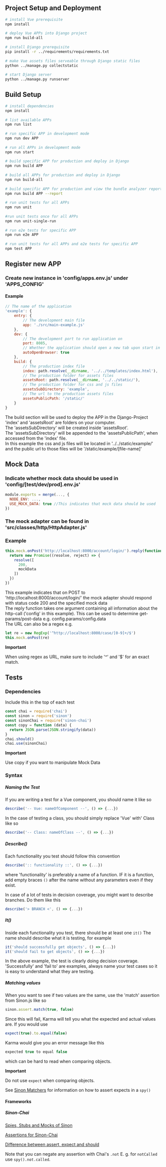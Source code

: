 ## Project Setup and Deployment
```bash
# install Vue prerequisite
npm install
 
# deploy Vue APPs into Django project
npm run build-all
 
# install Django prerequisite
pip install -r ../requirements/requirements.txt
 
# make Vue assets files serveable through Django static files
python ../manage.py collectstatic
 
# start Django server
python ../manage.py runserver
```

## Build Setup
``` bash
# install dependencies
npm install
 
# list available APPs
npm run list
 
# run specific APP in development mode
npm run dev APP
 
# run all APPs in development mode
npm run start
 
# build specific APP for production and deploy in Django
npm run build APP
 
# build all APPs for production and deploy in Django
npm run build-all
 
# build specific APP for production and view the bundle analyzer report
npm run build APP --report
 
# run unit tests for all APPs
npm run unit
 
#run unit tests once for all APPs
npm run unit-single-run
 
# run e2e tests for specific APP
npm run e2e APP
 
# run unit tests for all APPs and e2e tests for specific APP
npm test APP
```

## Register new APP
### Create new instance in 'config/apps.env.js' under 'APPS_CONFIG'
#### Example
```javascript
// The name of the application
'example': {
    entry: {
        // The development main file
        app: './src/main-example.js'
    },
    dev: {
        // The development port to run application on
        port: 8085,
        // Whether the application should open a new tab upon start in development mode
        autoOpenBrowser: true
    },
    build: {
        // The production index file
        index: path.resolve(__dirname, '../../templates/index.html'),
        // The production folder for assets files
        assetsRoot: path.resolve(__dirname, '../../static/'),
        // The production folder for css and js files
        assetsSubDirectory: 'example',
        // The url to the production assets files
        assetsPublicPath: '/static/'
    }
}
```
The build section will be used to deploy the APP in the Django-Project  
'index' and 'assetsRoot' are folders on your computer.  
The 'assetsSubDirectory' will be created inside 'assetsRoot'.  
The 'assetsSubDirectory' will be appended to the 'assetsPublicPath', when accessed from the 'index' file.  
In this example the css and js files will be located in '../../static/example/' and the public url to those files will be '/static/example/[file-name]'

## Mock Data
### Indicate whether mock data should be used in 'config/[test/dev/prod].env.js'
```javascript
module.exports = merge(..., {
  NODE_ENV: ...,
  USE_MOCK_DATA: true //This indicates that mock data should be used
})
```
### The mock adapter can be found in 'src/classes/http/HttpAdapter.js'
### Example
```javascript
this.mock.onPost('http://localhost:8000/account/login/').reply(function (config) {
  return new Promise((resolve, reject) => {
    resolve([
      200,
      mockData
    ])
  })
})
```
This example indicates that on POST to 'http://localhost:8000/account/login/' the mock adapter should respond with status code 200 and the specified mock data  
The reply function takes one argument containing all information about the http-call ('config' in this example). This can be used to determine get-params/post-data e.g. config.params/config.data  
The URL can also be a regex e.g.
```javascript
let re = new RegExp('^http://localhost:8000/case/[0-9]+/$')
this.mock.onPost(re)
```

**Important**

When using regex as URL, make sure to include '^' and '$' for an exact match.

## Tests

### Dependencies

Include this in the top of each test
```javascript
const chai = require('chai')
const sinon = require('sinon')
const sinonChai = require('sinon-chai')
const copy = function (data) {
  return JSON.parse(JSON.stringify(data))
}
chai.should()
chai.use(sinonChai)
```
**Important**

Use copy if you want to manipulate Mock Data

### Syntax

##### Naming the Test

If you are writing a test for a Vue component, you should name it like so
```javascript
describe('-- Vue: nameOfComponent --', () => {...})
```
In the case of testing a class, you should simply replace 'Vue' with' Class like so
```javascript
describe('-- Class: nameOfClass --', () => {...})
```

##### Describe()

Each functionality you test should follow this convention
```javascript
describe(':: functionality ::', () => {...})
```
where 'functionality' is preferably a name of a function. IF it is a function,
add empty braces `()` after the name without any parameters even if they exist.


In case of a lot of tests in decision coverage, you might
want to describe branches. Do them like this
```javascript
describe('> BRANCH <', () => {...})
```
##### It()

Inside each functionality you test, there should be at least one `it()`
The name should describe what it is testing, for example
```javascript
it('should successfully get objects', () => {...})
it('should fail to get objects', () => {...})
```
In the above example, the test is clearly doing decision coverage.
'Successfully' and 'fail to' are examples, always name your test cases
so it is easy to understand what they are testing.

##### Matching values

When you want to see if two values are the same, use the 'match' assertion
from Sinon.js like so
```javascript
sinon.assert.match(true, false)
```
Since this will fail, Karma will tell you what the expected and actual values
are.
If you would use
```javascript
expect(true).to.equal(false)
```
Karma would give you an error message like this
```javascript
expected true to equal false
```
which can be hard to read when comparing objects.

**Important**

Do not use `expect` when comparing objects.

See [Sinon Matchers](http://sinonjs.org/releases/v1.17.7/matchers/) for
information on how to assert expects in a `spy()`

#### Frameworks

##### Sinon-Chai
[Spies, Stubs and Mocks of Sinon](https://jaketrent.com/post/sinon-spies-vs-stubs/)

[Assertions for Sinon-Chai](http://ricostacruz.com/cheatsheets/sinon-chai.html)

[Difference between assert, expect and should](https://stackoverflow.com/questions/21396524/what-is-the-difference-between-assert-expect-and-should-in-chai)

Note that you can negate any assertion with Chai's `.not`
E. g. for `notCalled` use `spy().not.called`.
